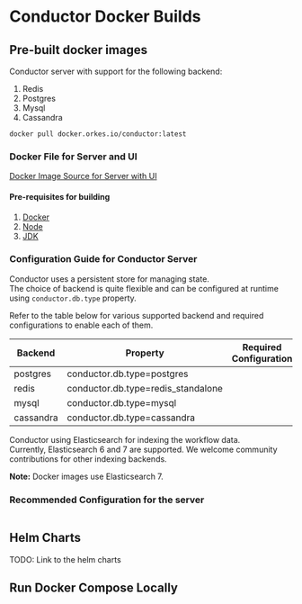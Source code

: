 # Conductor Docker Builds

## Pre-built docker images

Conductor server with support for the following backend:
1. Redis
2. Postgres
3. Mysql
4. Cassandra

```shell
docker pull docker.orkes.io/conductor:latest
```

### Docker File for Server and UI

[Docker Image Source for Server with UI](serverAndUI/Dockerfile)

#### Pre-requisites for building
1. [Docker](https://www.docker.com/)
2. [Node](https://nodejs.org/en)
3. [JDK](https://openjdk.org/)

### Configuration Guide for Conductor Server
Conductor uses a persistent store for managing state.  
The choice of backend is quite flexible and can be configured at runtime using `conductor.db.type` property.

Refer to the table below for various supported backend and required configurations to enable each of them.

| Backend    | Property                           | Required Configuration |
|------------|------------------------------------|------------------------|
| postgres   | conductor.db.type=postgres         |                        |
| redis      | conductor.db.type=redis_standalone |                        |
| mysql      | conductor.db.type=mysql            |                        |
| cassandra  | conductor.db.type=cassandra        |                        |    

Conductor using Elasticsearch for indexing the workflow data.  
Currently, Elasticsearch 6 and 7 are supported.
We welcome community contributions for other indexing backends.

**Note:** Docker images use Elasticsearch 7.

### Recommended Configuration for the server
```properties

```

## Helm Charts
TODO: Link to the helm charts

## Run Docker Compose Locally
